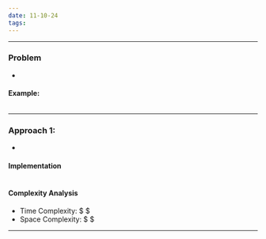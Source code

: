 ```yaml
---
date: 11-10-24
tags:
---
```


---
### Problem

- 

#### Example:

```python

```

---
### Approach 1: 

- 
#### Implementation

```python

```

#### Complexity Analysis

- Time Complexity: $ $
- Space Complexity: $ $

---
